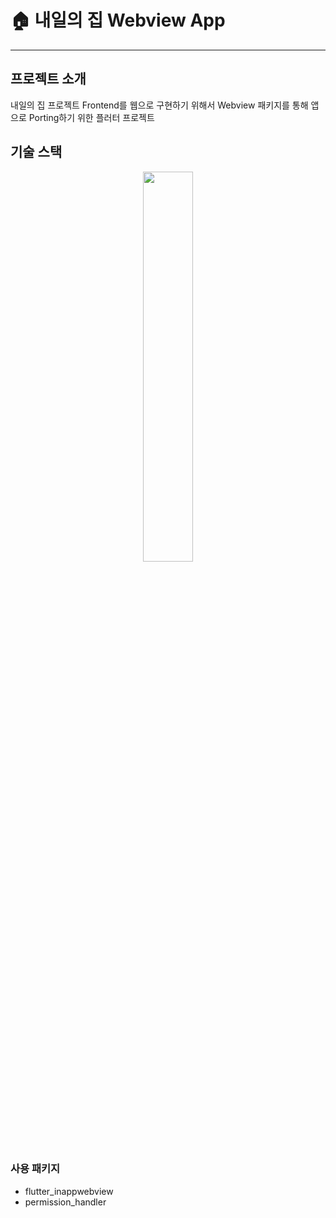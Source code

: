 # 🏠 내일의 집 Webview App

----

## 프로젝트 소개

내일의 집 프로젝트 Frontend를 웹으로 구현하기 위해서 Webview 패키지를 통해 앱으로 Porting하기 위한 플러터 프로젝트  

## 기술 스택
<p align="center">
    <picture>
      <source media="(prefers-color-scheme: dark)" srcset="https://github.com/tomorrow-zip/AdotWebviewApp/assets/74632599/68986ee2-2229-4a2b-8586-85a83eea34d4" width="40%" />
      <source media="(prefers-color-scheme: light)" srcset="https://github.com/tomorrow-zip/AdotWebviewApp/assets/74632599/275176b8-c293-47f8-801e-e976c77d7f34" width="40%" />
      <img src="https://github.com/tomorrow-zip/AdotWebviewApp/assets/74632599/275176b8-c293-47f8-801e-e976c77d7f34" width="40%" />
    </picture>
</p>



### 사용 패키지

- flutter_inappwebview
- permission_handler
